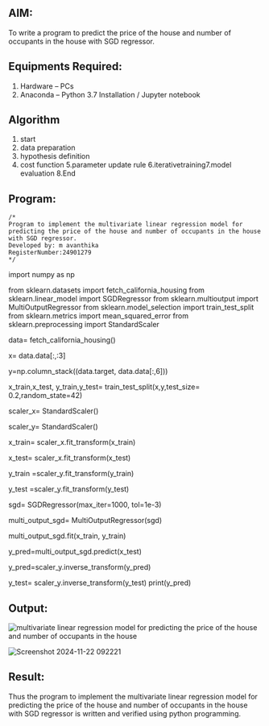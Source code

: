 ## AIM:
To write a program to predict the price of the house and number of occupants in the house with SGD regressor.

## Equipments Required:
1. Hardware – PCs
2. Anaconda – Python 3.7 Installation / Jupyter notebook

## Algorithm
1. start 
2. data preparation
3. hypothesis definition
4. cost function 5.parameter update rule 6.iterativetraining7.model evaluation 8.End

## Program:
```
/*
Program to implement the multivariate linear regression model for predicting the price of the house and number of occupants in the house with SGD regressor.
Developed by: m avanthika
RegisterNumber:24901279  
*/
```
import numpy as np

from sklearn.datasets import fetch_california_housing 
from sklearn.linear_model import SGDRegressor
from sklearn.multioutput import MultiOutputRegressor
from sklearn.model_selection import train_test_split
from sklearn.metrics import mean_squared_error
from sklearn.preprocessing import StandardScaler

data= fetch_california_housing()

x= data.data[:,:3]

y=np.column_stack((data.target, data.data[:,6]))

x_train,x_test, y_train,y_test= train_test_split(x,y,test_size= 0.2,random_state=42)

scaler_x= StandardScaler()

scaler_y= StandardScaler()

x_train= scaler_x.fit_transform(x_train)

x_test= scaler_x.fit_transform(x_test)

y_train =scaler_y.fit_transform(y_train)

y_test =scaler_y.fit_transform(y_test)

sgd= SGDRegressor(max_iter=1000, tol=1e-3)

multi_output_sgd= MultiOutputRegressor(sgd)

multi_output_sgd.fit(x_train, y_train)

y_pred=multi_output_sgd.predict(x_test)

y_pred=scaler_y.inverse_transform(y_pred)

y_test= scaler_y.inverse_transform(y_test)
print(y_pred)



## Output:
![multivariate linear regression model for predicting the price of the house and number of occupants in the house](sam.png)

![Screenshot 2024-11-22 092221](https://github.com/user-attachments/assets/472e1f4d-bfaf-48d7-8e4d-5f87d9fddaf5)





## Result:
Thus the program to implement the multivariate linear regression model for predicting the price of the house and number of occupants in the house with SGD regressor is written and verified using python programming.
